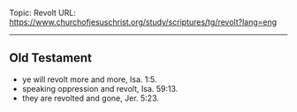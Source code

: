 Topic: Revolt
URL: https://www.churchofjesuschrist.org/study/scriptures/tg/revolt?lang=eng

---

## Old Testament

- ye will revolt more and more, Isa. 1:5.
- speaking oppression and revolt, Isa. 59:13.
- they are revolted and gone, Jer. 5:23.

